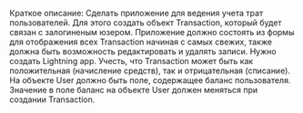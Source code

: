 Краткое описание: Сделать приложение для ведения учета трат пользователей. Для этого создать объект Transaction, который будет связан с залогиненым юзером. Приложение должно состоять из формы для отображения всех Transaction начиная с самых свежих, также должна быть возможность редактировать и удалять записи. Нужно создать Lightning app. Учесть, что Transaction может быть как положительная (начисление средств), так и отрицательная (списание). 
На объекте User должно быть поле, содержащее баланс пользователя. Значение в поле баланс на объекте User должен меняться при создании Transaction.
